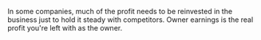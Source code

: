 In some companies, much of the profit needs to be reinvested in the business just to hold it steady with competitors. Owner earnings is the real profit you're left with as the owner.
